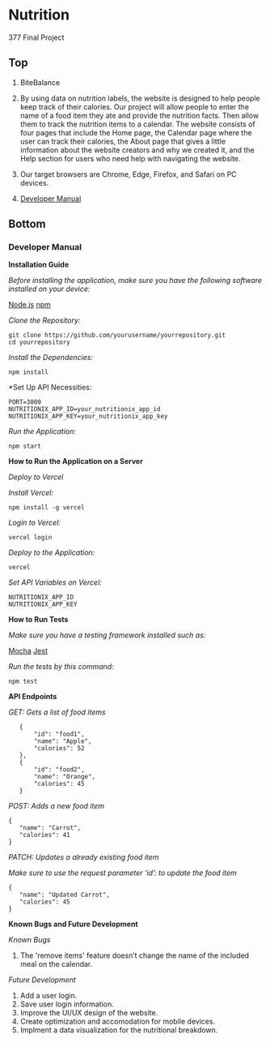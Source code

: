 # Nutrition
377 Final Project

## Top
1. BiteBalance

2. By using data on nutrition labels, the website is designed to help people keep track of their calories. Our project will allow people to enter the name of a food item they ate and provide the nutrition facts. Then allow them to track the nutrition items to a calendar. The website consists of four pages that include the Home page, the Calendar page where the user can track their calories, the About page that gives a little information about the website creators and why we created it, and the Help section for users who need help with navigating the website. 

3. Our target browsers are Chrome, Edge, Firefox, and Safari on PC devices. 

4. [Developer Manual](doc:linking-to-pages###Developer_Manual)

## Bottom

### Developer Manual

**Installation Guide**

*Before installing the application, make sure you have the following software installed on your device:*

[Node.js](https://nodejs.org/en)
[npm](https://www.npmjs.com/)

*Clone the Repository:*
```
git clone https://github.com/yourusername/yourrepository.git
cd yourrepository
```

*Install the Dependencies:*
```
npm install
```

*Set Up API Necessities:
```
PORT=3000
NUTRITIONIX_APP_ID=your_nutritionix_app_id 
NUTRITIONIX_APP_KEY=your_nutritionix_app_key
```

*Run the Application:*
```
npm start
```

**How to Run the Application on a Server**

*Deploy to Vercel*

*Install Vercel:*
```
npm install -g vercel
```

*Login to Vercel:*
```
vercel login
```

*Deploy to the Application:*
```
vercel
```

*Set API Variables on Vercel:*
```
NUTRITIONIX_APP_ID
NUTRITIONIX_APP_KEY
```

**How to Run Tests**

*Make sure you have a testing framework installed such as:*

[Mocha](https://mochajs.org/)
[Jest](https://jestjs.io/)

*Run the tests by this command:*
```
npm test
```

**API Endpoints**

*GET: Gets a list of food items*
```
   {
       "id": "food1",
       "name": "Apple",
       "calories": 52
   },
   {
       "id": "food2",
       "name": "Orange",
       "calories": 45
   }
```

*POST: Adds a new food item*
```
{
   "name": "Carrot",
   "calories": 41
}
```

*PATCH: Updates a already existing food item*

*Make sure to use the request parameter ‘id’: to update the food item*
```
{
   "name": "Updated Carrot",
   "calories": 45
}
```
**Known Bugs and Future Development**

*Known Bugs*
1. The 'remove items' feature doesn’t change the name of the included meal on the calendar.

*Future Development*
1. Add a user login.
2. Save user login information.
3. Improve the UI/UX design of the website.
4. Create optimization and accomodation for mobile devices.
5. Implment a data visualization for the nutritional breakdown.
	

